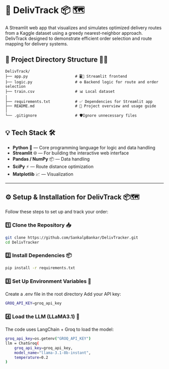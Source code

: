 # 🚚 DelivTrack 📦 🗺️
A Streamlit web app that visualizes and simulates optimized delivery routes from a Kaggle dataset using a greedy nearest-neighbor approach.
DelivTrack designed to demonstrate efficient order selection and route mapping for delivery systems.

## 📁 Project Directory Structure 🧠💬

```
DelivTrack/
├── app.py                     # 🖥️🎨 Streamlit frontend
├── logic.py                   # ⚙️ Backend logic for route and order selection
├── train.csv                  # 📊 Local dataset 
│
├── requirements.txt           # ✅ Dependencies for Streamlit app
├── README.md                  # 📖 Project overview and usage guide
│
└── .gitignore                 # 🛡️Ignore unnecessary files
```

## 💡 Tech Stack 🛠️
- **Python** 🐍 — Core programming language for logic and data handling
- **Streamlit** 🌐 — For building the interactive web interface
- **Pandas / NumPy** 📦 — Data handling
- **SciPy** ⚡ — Route distance optimization
- **Matplotlib** 📈 — Visualization

---

## ⚙️ Setup & Installation for DelivTrack 📦🗺️
Follow these steps to set up and track your order:
### 1️⃣ Clone the Repository 📥
```sh
git clone https://github.com/SankalpBankar/DelivTracker.git
cd DelivTracker
```

### 2️⃣ Install Dependencies 📦
```sh
pip install -r requirements.txt
```


### 3️⃣ Set Up Environment Variables 🔑
Create a .env file in the root directory
Add your API key:
```sh
GROQ_API_KEY=groq_api_key
```

### 4️⃣ Load the LLM (LLaMA3.1) 🦙
The code uses LangChain + Groq to load the model:
```sh
groq_api_key=os.getenv("GROQ_API_KEY")
llm = ChatGroq(
    groq_api_key=groq_api_key,  
    model_name="llama-3.1-8b-instant",
    temperature=0.2        
)
```
